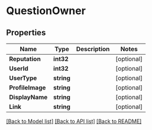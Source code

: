 # QuestionOwner

## Properties

Name | Type | Description | Notes
------------ | ------------- | ------------- | -------------
**Reputation** | **int32** |  | [optional] 
**UserId** | **int32** |  | [optional] 
**UserType** | **string** |  | [optional] 
**ProfileImage** | **string** |  | [optional] 
**DisplayName** | **string** |  | [optional] 
**Link** | **string** |  | [optional] 

[[Back to Model list]](../README.md#documentation-for-models) [[Back to API list]](../README.md#documentation-for-api-endpoints) [[Back to README]](../README.md)


